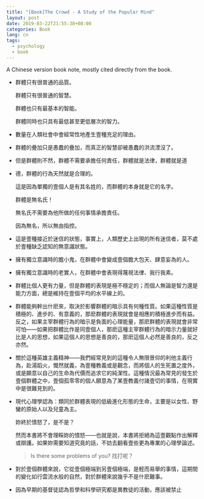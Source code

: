 ```yaml
---
title: "[Book]The Crowd - A Study of the Popular Mind"
layout: post
date: 2019-03-22T21:55:38+08:00
categories: Book
lang: cn
tags:
  - psychology
  - book
---
```

A Chinese version book note, mostly cited directly from the book.

- 群體只有很普通的品質。

  群體只有很普通的智慧。

  群體也只有最基本的智能。

  群體同時也只具有最低甚至更低層次的智力。

  

- 數量在人類社會中會經常性地產生壹種充足的理由。

  

- 群體的疊加只是愚蠢的疊加，而真正的智慧卻被愚蠢的洪流湮沒了。



- 但是群體則不然，群體不需要承擔任何責任，群體就是法律，群體就是道



- 德，群體的行為天然就是合理的。

  這是因為單獨的壹個人是有其名姓的，而群體的本身就是它的名字。

  群體是無名氏！

  無名氏不需要為他所做的任何事情承擔責任。

  因為無名，所以無由指控。



- 這是壹種接近於迷信的狀態，事實上，人類歷史上出現的所有迷信者，莫不處於壹種缺乏認知的無意識狀態。



- 擁有獨立意識時的膽小鬼，在群體中會變成壹個膽大包天、肆意妄為的人。



- 擁有獨立意識時的老實人，在群體中會表現得蔑視法律、我行我素。



- 群體比個人更有力量，但是群體的表現是極不穩定的；而個人無論是智力還是能力方面，總是維持在壹個平均的水平線上的。



- 群體能夠幹出什麽來，取決於影響群體的暗示具有何種性質。如果這種性質是積極的、進步的、有意義的，那麽群體的表現就會是相應的積極進步而有益。反之，如果主宰群體行為的暗示是負面的心理能量，那麽群體的表現就會非常可怕——如果把群體比作是同壹個人，那麽這種主宰群體行為的暗示力量就好比是人的思想，如果這個人的思想是善良的，那麽這個人必然是善良的，反之亦然。



- 關於這種英雄主義精神——我們經常見到的這種令人無限景仰的利他主義行為，赴湯蹈火，慨然就義，為壹種教義或是觀念，而將個人的生死置之度外，或是願意以自己的生命為代價而追求它的純潔性。這種情況最為常見的發生於壹個群體之中，壹個孤零零的個人願意為了某壹教義付諸壹切的事情，在現實中是很難見到的。



- 現代心理學認為：類同於群體表現的低級進化形態的生命，主要是以女性、野蠻的原始人以及兒童為主。

  妳終於憤怒了，是不是？

  然而本書將不會理睬妳的憤怒——也就是說，本書將拒絕為這壹觀點作出解釋或辯護。如果妳需要知道究竟的話，不妨去翻看壹些更為專業的心理學論述。

  > Is there some problems of you? 找打呢？



- 對於壹個群體來說，它從壹個極端到另壹個極端，是輕而易舉的事情，這期間的變化如行雲流水般的自然，對於群體來說幾乎不是什麽難事。



- 因為早期的基督徒認為哲學和科學研究都是異教徒的活動，應該被禁止
